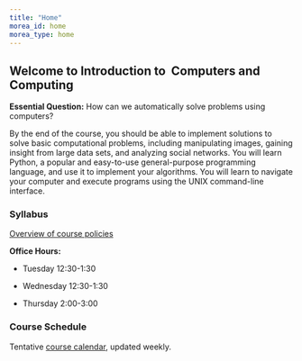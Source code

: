```yaml
---
title: "Home"
morea_id: home
morea_type: home
---
```


## Welcome to Introduction to  Computers and Computing 

**Essential Question:** How can we automatically solve problems using computers?

By the end of the course, you should be able to implement solutions to solve basic computational problems, including manipulating images, gaining insight from large data sets, and analyzing social networks. You will learn Python, a popular and easy-to-use general-purpose programming language, and use it to implement your algorithms. You will learn to navigate your computer and execute programs using the UNIX command-line interface.

<!--### Materials

#### Laptop

To explore and implement the topics we will be discussing in class, you will need a laptop. During the course we will install a UNIX command line tool for our development environment. Options include VirtualBox for Windows, Terminal for Mac, and Linux.-->

### Syllabus
[Overview of course policies]({{site.baseurl}}/morea/materials/Syllabus.pdf)
**Office Hours:**
  * Tuesday 12:30-1:30
  * Wednesday 12:30-1:30
  * Thursday 2:00-3:00

### Course Schedule
Tentative [course calendar](https://www.dropbox.com/s/5kdnytb30ipwqix/calendar.xlsx?dl=0), updated weekly.